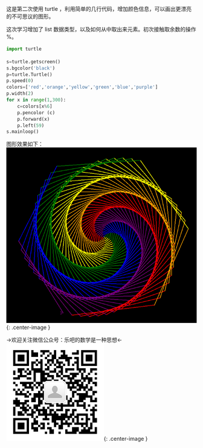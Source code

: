 这是第二次使用 turtle ，利用简单的几行代码，增加颜色信息，可以画出更漂亮的不可思议的图形。  

这次学习增加了 list 数据类型，以及如何从中取出来元素。初次接触取余数的操作 %。

```python
import turtle

s=turtle.getscreen()
s.bgcolor('black')
p=turtle.Turtle()
p.speed(0)
colors=['red','orange','yellow','green','blue','purple']
p.width(2)
for x in range(1,300):
    c=colors[x%6]
    p.pencolor (c)
    p.forward(x)
    p.left(59)
s.mainloop()
```
图形效果如下：  
![rainbow](/python_teaching/A0070_turtle_02_rainbow_benzene/rainbow_benzene.png){: .center-image }


->欢迎关注微信公众号：乐吧的数学是一种思想<-  
![qr code](/python_teaching/qrcode.jpg){: .center-image }
